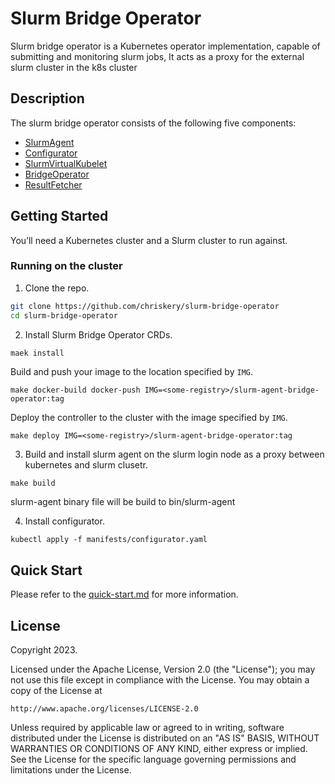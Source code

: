 # Slurm Bridge Operator

Slurm bridge operator is a Kubernetes operator implementation, capable of submitting and monitoring slurm jobs, It acts
as a proxy for the external slurm cluster in the k8s cluster

## Description

The slurm bridge operator consists of the following five components:

- [SlurmAgent](cmd/slurm-agent/slurm-agent.go)
- [Configurator](cmd/configurator/configurator.go)
- [SlurmVirtualKubelet](cmd/slurm-virtual-kubelet/slurm-virtual-kubelet.go)
- [BridgeOperator](cmd/bridge-operator/bridge-operator.go)
- [ResultFetcher](cmd/result-fetcher/result-fetcher.go)

## Getting Started

You’ll need a Kubernetes cluster and a Slurm cluster to run against.

### Running on the cluster

1. Clone the repo.

```bash
git clone https://github.com/chriskery/slurm-bridge-operator
cd slurm-bridge-operator
```

2. Install Slurm Bridge Operator CRDs.

```sh
maek install
```

Build and push your image to the location specified by `IMG`.

```shell
make docker-build docker-push IMG=<some-registry>/slurm-agent-bridge-operator:tag
```

Deploy the controller to the cluster with the image specified by `IMG`.

```shell
make deploy IMG=<some-registry>/slurm-agent-bridge-operator:tag
```

3. Build and install slurm agent on the slurm login node as a proxy between kubernetes and slurm clusetr.

```shell
make build
```

slurm-agent binary file will be build to bin/slurm-agent

4. Install configurator.
```shell
kubectl apply -f manifests/configurator.yaml
```


## Quick Start

Please refer to the [quick-start.md](docs/quick-start.md)  for more information.

## License

Copyright 2023.

Licensed under the Apache License, Version 2.0 (the "License");
you may not use this file except in compliance with the License.
You may obtain a copy of the License at

    http://www.apache.org/licenses/LICENSE-2.0

Unless required by applicable law or agreed to in writing, software
distributed under the License is distributed on an "AS IS" BASIS,
WITHOUT WARRANTIES OR CONDITIONS OF ANY KIND, either express or implied.
See the License for the specific language governing permissions and
limitations under the License.

